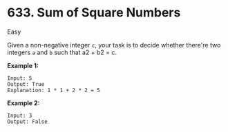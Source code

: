 # 633. Sum of Square Numbers

Easy

Given a non-negative integer `c`, your task is to decide whether there're two integers `a` and `b` such that a2 + b2 = c.

**Example 1:**

```
Input: 5
Output: True
Explanation: 1 * 1 + 2 * 2 = 5
```

 

**Example 2:**

```
Input: 3
Output: False
```